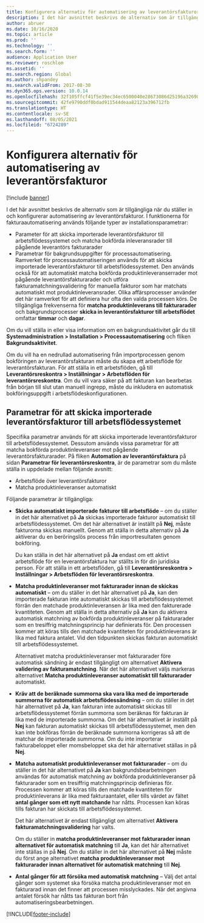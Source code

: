 ```yaml
---
title: Konfigurera alternativ för automatisering av leverantörsfakturor (förhandsversion)
description: I det här avsnittet beskrivs de alternativ som är tillgängliga när du ställer in och konfigurerar automatisering av leverantörsfakturor.
author: abruer
ms.date: 10/16/2020
ms.topic: article
ms.prod: ''
ms.technology: ''
ms.search.form: ''
audience: Application User
ms.reviewer: roschlom
ms.assetid: ''
ms.search.region: Global
ms.author: shpandey
ms.search.validFrom: 2017-08-30
ms.dyn365.ops.version: 10.0.14
ms.openlocfilehash: 32f105ffcf41f5e39ec34ec6500040e28673086d25196a32690975ee0234ab43
ms.sourcegitcommit: 42fe9790ddf0bdad911544deaa82123a396712fb
ms.translationtype: HT
ms.contentlocale: sv-SE
ms.lasthandoff: 08/05/2021
ms.locfileid: "6724289"
---
```

# <a name="setup-options-for-vendor-invoice-automation"></a>Konfigurera alternativ för automatisering av leverantörsfakturor

[!include [banner](../includes/banner.md)]

I det här avsnittet beskrivs de alternativ som är tillgängliga när du ställer in och konfigurerar automatisering av leverantörsfakturor. I funktionerna för fakturaautomatisering används följande typer av installationsparametrar:

- Parameter för att skicka importerade leverantörsfakturor till arbetsflödessystemet och matcha bokförda inleveransrader till pågående leverantörs fakturarader
- Parametrar för bakgrundsuppgifter för processautomatisering. Ramverket för processautomatiseringen används för att skicka importerade leverantörsfakturor till arbetsflödessystemet. Den används också för att automatiskt matcha bokförda produktinleveranserrader mot pågående leverantörsfakturarader och utföra fakturamatchningsvalidering för manuella fakturor som har matchats automatiskt mot produktinleveransrader. Olika affärsprocesser använder det här ramverket för att definiera hur ofta den valda processen körs. De tillgängliga frekvenserna för **matcha produktinleverans till fakturarader** och bakgrundsprocesser **skicka in leverantörsfakturor till arbetsflödet** omfattar **timmar** och **dagar**.

Om du vill ställa in eller visa information om en bakgrundsaktivitet går du till **Systemadministration \> Installation \> Processautomatisering** och fliken **Bakgrundsaktivitet**.

Om du vill ha en nedrullad automatisering från importprocessen genom bokföringen av leverantörsfakturan måste du skapa ett arbetsflöde för leverantörsfakturan. För att ställa in ett arbetsflöden, gå till **Leverantörsreskontra > Inställningar > Arbetsflöden för leverantörsreskontra**. Om du vill vara säker på att fakturan kan bearbetas från början till slut utan manuell ingrepp, måste du inkludera en automatisk bokföringsuppgift i arbetsflödeskonfigurationen.

## <a name="parameters-for-submitting-imported-vendor-invoices-to-the-workflow-system"></a>Parametrar för att skicka importerade leverantörsfakturor till arbetsflödessystemet

Specifika parametrar används för att skicka importerade leverantörsfakturor till arbetsflödessystemet. Dessutom används vissa parametrar för att matcha bokförda produktinleveranser mot pågående leverantörsfakturarader. På fliken **Automation av leverantörsfaktura** på sidan **Parametrar för leverantörsreskontra**, är de parametrar som du måste ställa in uppdelade mellan följande avsnitt:

- Arbetsflöde över leverantörsfakturor
- Matcha produktinleveranser automatiskt

Följande parametrar är tillgängliga:

- **Skicka automatiskt importerade fakturor till arbetsflöde** – om du ställer in det här alternativet på **Ja** skickas importerade fakturor automatiskt till arbetsflödessystemet. Om det här alternativet är inställt på **Nej**, måste fakturorna skickas manuellt. Genom att ställa in detta alternativ på **Ja** aktiverar du en beröringslös process från importresultaten genom bokföring.

    Du kan ställa in det här alternativet på **Ja** endast om ett aktivt arbetsflöde för en leverantörsfaktura har ställts in för din juridiska person. För att ställa in ett arbetsflöden, gå till **Leverantörsreskontra \> Inställningar \> Arbetsflöden för leverantörsreskontra**.

- **Matcha produktinleveranser mot fakturarader innan de skickas automatiskt** – om du ställer in det här alternativet på **Ja**, kan den importerade fakturan inte automatiskt skickas till arbetsflödessystemet förrän den matchade produktinleveransen är lika med den fakturerade kvantiteten. Genom att ställa in detta alternativ på **Ja** kan du aktivera automatisk matchning av bokförda produktinleveranser på fakturarader som en tresiffrig matchningsprincip har definierats för. Den processen kommer att köras tills den matchade kvantiteten för produktinleverans är lika med faktura antalet. Vid den tidpunkten skickas fakturan automatiskt till arbetsflödessystemet.

    Alternativet matcha produktinleveranser mot fakturarader före automatisk sändning är endast tillgängligt om alternativet **Aktivera validering av fakturamatchning**. När det här alternativet väljs markeras alternativet **Matcha produktinleveranser automatiskt till fakturarader** automatiskt.

- **Kräv att de beräknade summorna ska vara lika med de importerade summorna för automatisk arbetsflödessändning** – om du ställer in det här alternativet på **Ja**, kan fakturan inte automatiskt skickas till arbetsflödessystemet förrän summorna som beräknas för fakturan är lika med de importerade summorna. Om det här alternativet är inställt på **Nej** kan fakturan automatiskt skickas till arbetsflödessystemet, men den kan inte bokföras förrän de beräknade summorna korrigeras så att de matchar de importerade summorna. Om du inte importerar fakturabeloppet eller momsbeloppet ska det här alternativet ställas in på **Nej**.
- **Matcha automatiskt produktinleveranser mot fakturarader** – om du ställer in det här alternativet på **Ja** kan bakgrundsbearbetningen användas för automatisk matchning av bokförda produktinleveranser på fakturarader som en tresiffrig matchningsprincip definieras för. Processen kommer att köras tills den matchade kvantiteten för produktinleverans är lika med fakturaantalet, eller tills värdet av fältet **antal gånger som ett nytt matchande** har nåtts. Processen kan köras tills fakturan har skickats till arbetsflödessystemet.

    Det här alternativet är endast tillgängligt om alternativet **Aktivera fakturamatchningsvalidering** har valts.

    Om du ställer in **matcha produktinleveranser mot fakturarader innan alternativet för automatisk matchning** till **Ja**, kan det här alternativet inte ställas in på **Nej**. Om du ställer in det här alternativet på **Nej** måste du först ange alternativet **matcha produktinleveranser mot fakturarader innan alternativet för automatisk matchning** till **Nej**.

- **Antal gånger för att försöka med automatisk matchning** – Välj det antal gånger som systemet ska försöka matcha produktinleveranser mot en fakturarad innan det finner att processen misslyckades. När det angivna antalet försök har nåtts tas fakturan bort från automatiseringsbearbetningen.



[!INCLUDE[footer-include](../../includes/footer-banner.md)]